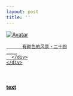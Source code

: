 ```yaml
---
layout: post
title: ''
---
```


<p class="imglist">

<div class="image-container">
  <a href="https://pic.imgdb.cn/item/5ee892352cb53f50feb64b68.jpg"  data-fancybox="images">
    <img src="https://pic.imgdb.cn/item/5ee892352cb53f50feb64ba1.jpg" alt="Avatar" class="image" />
    <div class="overlay">
      <div class="text">
        
          有颜色的风景・二十四
        
      </div>
    </div>
  </a>
</div>










<a href="https://pic.imgdb.cn/item/5ee892352cb53f50feb64b6a.jpg" data-fancybox="images"><img src="" /></a>
<a href="https://pic.imgdb.cn/item/5ee892352cb53f50feb64b6d.jpg" data-fancybox="images"><img src="" /></a>
<a href="https://pic.imgdb.cn/item/5ee892352cb53f50feb64b72.jpg" data-fancybox="images"><img src="" /></a>
<a href="https://pic.imgdb.cn/item/5ee892352cb53f50feb64b76.jpg" data-fancybox="images"><img src="" /></a>
<a href="https://pic.imgdb.cn/item/5ee892352cb53f50feb64b7d.jpg" data-fancybox="images"><img src="" /></a>
<a href="https://pic.imgdb.cn/item/5ee892352cb53f50feb64b80.jpg" data-fancybox="images"><img src="" /></a>
<a href="https://pic.imgdb.cn/item/5ee892352cb53f50feb64b85.jpg" data-fancybox="images"><img src="" /></a>
<a href="https://pic.imgdb.cn/item/5ee892352cb53f50feb64b8c.jpg" data-fancybox="images"><img src="" /></a>
<a href="https://pic.imgdb.cn/item/5ee892352cb53f50feb64b93.jpg" data-fancybox="images"><img src="" /></a>
<a href="https://pic.imgdb.cn/item/5ee892352cb53f50feb64b99.jpg" data-fancybox="images"><img src="" /></a>
<a href="https://pic.imgdb.cn/item/5ee892352cb53f50feb64b9f.jpg" data-fancybox="images"><img src="" /></a>
<a href="https://pic.imgdb.cn/item/5ee892352cb53f50feb64ba1.jpg" data-fancybox="images"><img src="" /></a>
<a href="https://pic.imgdb.cn/item/5ee892352cb53f50feb64ba4.jpg" data-fancybox="images"><img src="" /></a>
<a href="https://pic.imgdb.cn/item/5ee892352cb53f50feb64ba8.jpg" data-fancybox="images"><img src="" /></a>
<a href="https://pic.imgdb.cn/item/5ee892352cb53f50feb64bad.jpg" data-fancybox="images"><img src="" /></a>
<a href="https://pic.imgdb.cn/item/5ee892352cb53f50feb64bb0.jpg" data-fancybox="images"><img src="" /></a>
<a href="https://pic.imgdb.cn/item/5ee892352cb53f50feb64bb3.jpg" data-fancybox="images"><img src="" /></a>
<a href="https://pic.imgdb.cn/item/5ee892352cb53f50feb64bb7.jpg" data-fancybox="images"><img src="" /></a>
<a href="https://pic.imgdb.cn/item/5ee892352cb53f50feb64bba.jpg" data-fancybox="images"><img src="" /></a>
<a href="https://pic.imgdb.cn/item/5ee892352cb53f50feb64bbe.jpg" data-fancybox="images"><img src="" /></a>
<a href="https://pic.imgdb.cn/item/5ee892352cb53f50feb64bc1.jpg" data-fancybox="images"><img src="" /></a>
<a href="https://pic.imgdb.cn/item/5ee892352cb53f50feb64bc6.jpg" data-fancybox="images"><img src="" /></a>
<a href="https://pic.imgdb.cn/item/5ee892352cb53f50feb64bce.jpg" data-fancybox="images"><img src="" /></a>
<a href="https://pic.imgdb.cn/item/5ee892352cb53f50feb64bd2.jpg" data-fancybox="images"><img src="" /></a>
<a href="https://pic.imgdb.cn/item/5ee892352cb53f50feb64bd6.jpg" data-fancybox="images"><img src="" /></a>
<a href="https://pic.imgdb.cn/item/5ee892352cb53f50feb64bdb.jpg" data-fancybox="images"><img src="" /></a>
<a href="https://pic.imgdb.cn/item/5ee892352cb53f50feb64bdf.jpg" data-fancybox="images"><img src="" /></a>
<a href="https://pic.imgdb.cn/item/5ee892352cb53f50feb64be3.jpg" data-fancybox="images"><img src="" /></a>
<a href="https://pic.imgdb.cn/item/5ee892352cb53f50feb64be5.jpg" data-fancybox="images"><img src="" /></a>
<a href="https://pic.imgdb.cn/item/5ee892622cb53f50feb67f67.jpg" data-fancybox="images"><img src="" /></a>
<a href="https://pic.imgdb.cn/item/5ee892622cb53f50feb67f6d.jpg" data-fancybox="images"><img src="" /></a>
<a href="https://pic.imgdb.cn/item/5ee892622cb53f50feb67f70.jpg" data-fancybox="images"><img src="" /></a>
<a href="https://pic.imgdb.cn/item/5ee892622cb53f50feb67f72.jpg" data-fancybox="images"><img src="" /></a>
<a href="https://pic.imgdb.cn/item/5ee892622cb53f50feb67f77.jpg" data-fancybox="images"><img src="" /></a>

</p>


#### [text](/works/0049a.html)
